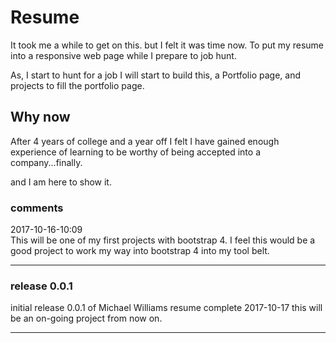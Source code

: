 # Resume

It took me a while to get on this. 
but I felt it was time now. 
To put my resume into a responsive web page while I prepare to job hunt.

As, I start to hunt for a job I will start to build this, a Portfolio page, and projects to fill the portfolio page.

## Why now

After 4 years of college and a year off I felt I have gained enough experience of learning to be worthy of being accepted into a company...finally.

and I am here to show it.

### comments

2017-10-16-10:09<br>
This will be one of my first projects with bootstrap 4. 
I feel this would be a good project to work my way into bootstrap 4 into my tool belt.
<hr>

### release 0.0.1
initial release 0.0.1 of Michael Williams resume complete 2017-10-17
this will be an on-going project from now on.
<hr>

